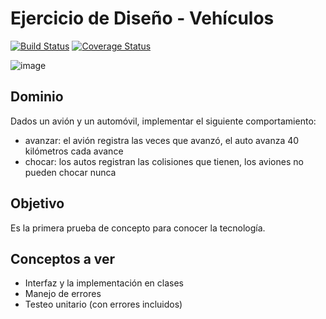 
# Ejercicio de Diseño - Vehículos

[![Build Status](https://travis-ci.com/uqbar-project/eg-vehiculos-xtend.svg?branch=master)](https://travis-ci.com/uqbar-project/eg-vehiculos-xtend) [![Coverage Status](https://coveralls.io/repos/github/uqbar-project/eg-vehiculos-xtend/badge.svg?branch=master&service=github)](https://coveralls.io/github/uqbar-project/eg-vehiculos-xtend?branch=master&service=github)

![image](images/vehicles.png) 

## Dominio
Dados un avión y un automóvil, implementar el siguiente comportamiento:

- avanzar: el avión registra las veces que avanzó, el auto avanza 40 kilómetros cada avance
- chocar: los autos registran las colisiones que tienen, los aviones no pueden chocar nunca

## Objetivo

Es la primera prueba de concepto para conocer la tecnología. 

## Conceptos a ver

- Interfaz y la implementación en clases
- Manejo de errores
- Testeo unitario (con errores incluidos)


